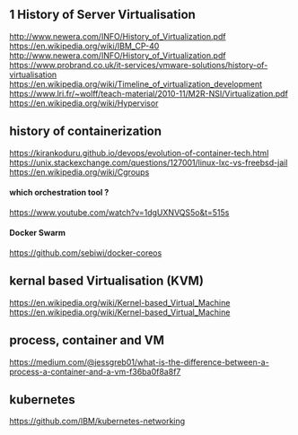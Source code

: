 
## 1 History of Server Virtualisation  
http://www.newera.com/INFO/History_of_Virtualization.pdf \
https://en.wikipedia.org/wiki/IBM_CP-40 \
http://www.newera.com/INFO/History_of_Virtualization.pdf \
https://www.probrand.co.uk/it-services/vmware-solutions/history-of-virtualisation \
https://en.wikipedia.org/wiki/Timeline_of_virtualization_development \
https://www.lri.fr/~wolff/teach-material/2010-11/M2R-NSI/Virtualization.pdf \
https://en.wikipedia.org/wiki/Hypervisor

## history of containerization 
https://kirankoduru.github.io/devops/evolution-of-container-tech.html \
https://unix.stackexchange.com/questions/127001/linux-lxc-vs-freebsd-jail \
https://en.wikipedia.org/wiki/Cgroups

#### which orchestration tool ? 
https://www.youtube.com/watch?v=1dgUXNVQS5o&t=515s

#### Docker Swarm 
https://github.com/sebiwi/docker-coreos


## kernal based Virtualisation (KVM)
https://en.wikipedia.org/wiki/Kernel-based_Virtual_Machine
https://en.wikipedia.org/wiki/Kernel-based_Virtual_Machine

## process, container and VM
https://medium.com/@jessgreb01/what-is-the-difference-between-a-process-a-container-and-a-vm-f36ba0f8a8f7


## kubernetes
https://github.com/IBM/kubernetes-networking
